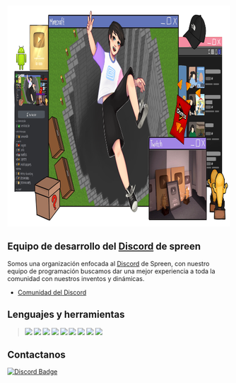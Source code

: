 <img src="../banner.png" width="1024" height="499">

## Equipo de desarrollo del [Discord](https://discord.com/invite/spreen) de spreen
Somos una organización enfocada al [Discord](https://discord.com/invite/spreen) de Spreen, con nuestro equipo de programación buscamos dar una mejor experiencia a toda la comunidad con nuestros inventos y dinámicas.

* [Comunidad del Discord](https://discord.com/invite/spreen)

## Lenguajes y herramientas
> <a href="https://javascript.com/"><img src="https://img.icons8.com/color/30/000000/javascript.png"/></a>
> <a href="https://typescriptlang.org/"><img src="https://img.icons8.com/color/30/000000/typescript.png"/></a>
> <a href="https://www.python.org/"><img src="https://img.icons8.com/color/30/000000/python.png"/></a>
> <a href="https://nodejs.org/en/"><img src="https://img.icons8.com/windows/30/4caf50/node-js.png"/></a>
> <a href="https://git-scm.com/"><img src="https://img.icons8.com/ios-filled/30/f4511e/git.png"/></a>
> <a href="https://www.mongodb.com/"><img src="https://img.icons8.com/color/30/000000/mongodb.png"/></a>
> <a href="https://www.npmjs.com/"><img src="https://img.icons8.com/color/30/000000/npm.png"/></a>
> <a href="https://ubuntu.com/"><img src="https://img.icons8.com/color/30/000000/ubuntu.png"/></a>
> <a href="https://pterodactyl.io/"><img src="https://img.icons8.com/color/30/000000/pterodactyl.png"/></a>

## Contactanos
<a href="https://discord.com/invite/spreen"><img src="https://img.shields.io/badge/-Discord-000000?style=flat-square&labelColor=000000&logo=discord&logoColor=5568f2&link=https://discord.com/users/461273822360895491" alt="Discord Badge"/></a>
